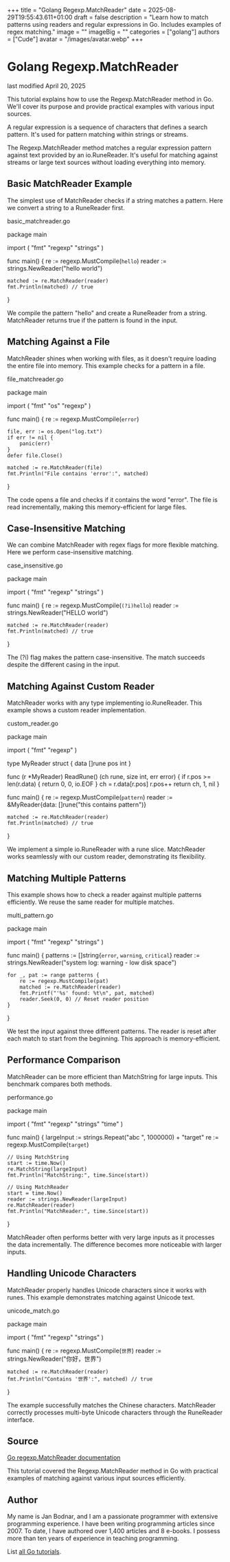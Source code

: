+++
title = "Golang Regexp.MatchReader"
date = 2025-08-29T19:55:43.611+01:00
draft = false
description = "Learn how to match patterns using readers and regular expressions in Go. Includes examples of regex matching."
image = ""
imageBig = ""
categories = ["golang"]
authors = ["Cude"]
avatar = "/images/avatar.webp"
+++

# Golang Regexp.MatchReader

last modified April 20, 2025

This tutorial explains how to use the Regexp.MatchReader method in Go.
We'll cover its purpose and provide practical examples with various input sources.

A regular expression is a sequence of characters that defines a
search pattern. It's used for pattern matching within strings or streams.

The Regexp.MatchReader method matches a regular expression pattern
against text provided by an io.RuneReader. It's useful for matching
against streams or large text sources without loading everything into memory.

## Basic MatchReader Example

The simplest use of MatchReader checks if a string matches a pattern.
Here we convert a string to a RuneReader first.

basic_matchreader.go
  

package main

import (
    "fmt"
    "regexp"
    "strings"
)

func main() {
    re := regexp.MustCompile(`hello`)
    reader := strings.NewReader("hello world")
    
    matched := re.MatchReader(reader)
    fmt.Println(matched) // true
}

We compile the pattern "hello" and create a RuneReader from a string.
MatchReader returns true if the pattern is found in the input.

## Matching Against a File

MatchReader shines when working with files, as it doesn't require
loading the entire file into memory. This example checks for a pattern in a file.

file_matchreader.go
  

package main

import (
    "fmt"
    "os"
    "regexp"
)

func main() {
    re := regexp.MustCompile(`error`)
    
    file, err := os.Open("log.txt")
    if err != nil {
        panic(err)
    }
    defer file.Close()
    
    matched := re.MatchReader(file)
    fmt.Println("File contains 'error':", matched)
}

The code opens a file and checks if it contains the word "error". The file is
read incrementally, making this memory-efficient for large files.

## Case-Insensitive Matching

We can combine MatchReader with regex flags for more flexible
matching. Here we perform case-insensitive matching.

case_insensitive.go
  

package main

import (
    "fmt"
    "regexp"
    "strings"
)

func main() {
    re := regexp.MustCompile(`(?i)hello`)
    reader := strings.NewReader("HELLO world")
    
    matched := re.MatchReader(reader)
    fmt.Println(matched) // true
}

The (?i) flag makes the pattern case-insensitive. The match succeeds
despite the different casing in the input.

## Matching Against Custom Reader

MatchReader works with any type implementing io.RuneReader.
This example shows a custom reader implementation.

custom_reader.go
  

package main

import (
    "fmt"
    "regexp"
)

type MyReader struct {
    data []rune
    pos  int
}

func (r *MyReader) ReadRune() (ch rune, size int, err error) {
    if r.pos &gt;= len(r.data) {
        return 0, 0, io.EOF
    }
    ch = r.data[r.pos]
    r.pos++
    return ch, 1, nil
}

func main() {
    re := regexp.MustCompile(`pattern`)
    reader := &amp;MyReader{data: []rune("this contains pattern")}
    
    matched := re.MatchReader(reader)
    fmt.Println(matched) // true
}

We implement a simple io.RuneReader with a rune slice. MatchReader
works seamlessly with our custom reader, demonstrating its flexibility.

## Matching Multiple Patterns

This example shows how to check a reader against multiple patterns efficiently.
We reuse the same reader for multiple matches.

multi_pattern.go
  

package main

import (
    "fmt"
    "regexp"
    "strings"
)

func main() {
    patterns := []string{`error`, `warning`, `critical`}
    reader := strings.NewReader("system log: warning - low disk space")
    
    for _, pat := range patterns {
        re := regexp.MustCompile(pat)
        matched := re.MatchReader(reader)
        fmt.Printf("'%s' found: %t\n", pat, matched)
        reader.Seek(0, 0) // Reset reader position
    }
}

We test the input against three different patterns. The reader is reset after
each match to start from the beginning. This approach is memory-efficient.

## Performance Comparison

MatchReader can be more efficient than MatchString for
large inputs. This benchmark compares both methods.

performance.go
  

package main

import (
    "fmt"
    "regexp"
    "strings"
    "time"
)

func main() {
    largeInput := strings.Repeat("abc ", 1000000) + "target"
    re := regexp.MustCompile(`target`)
    
    // Using MatchString
    start := time.Now()
    re.MatchString(largeInput)
    fmt.Println("MatchString:", time.Since(start))
    
    // Using MatchReader
    start = time.Now()
    reader := strings.NewReader(largeInput)
    re.MatchReader(reader)
    fmt.Println("MatchReader:", time.Since(start))
}

MatchReader often performs better with very large inputs as it
processes the data incrementally. The difference becomes more noticeable with
larger inputs.

## Handling Unicode Characters

MatchReader properly handles Unicode characters since it works with
runes. This example demonstrates matching against Unicode text.

unicode_match.go
  

package main

import (
    "fmt"
    "regexp"
    "strings"
)

func main() {
    re := regexp.MustCompile(`世界`)
    reader := strings.NewReader("你好，世界")
    
    matched := re.MatchReader(reader)
    fmt.Println("Contains '世界':", matched) // true
}

The example successfully matches the Chinese characters. MatchReader
correctly processes multi-byte Unicode characters through the RuneReader interface.

## Source

[Go regexp.MatchReader documentation](https://pkg.go.dev/regexp#Regexp.MatchReader)

This tutorial covered the Regexp.MatchReader method in Go with
practical examples of matching against various input sources efficiently.

## Author

My name is Jan Bodnar, and I am a passionate programmer with extensive
programming experience. I have been writing programming articles since 2007.
To date, I have authored over 1,400 articles and 8 e-books. I possess more
than ten years of experience in teaching programming.

List [all Go tutorials](/golang/).